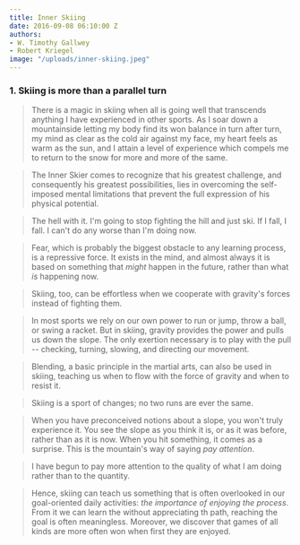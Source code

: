 ```yaml
---
title: Inner Skiing
date: 2016-09-08 06:10:00 Z
authors:
- W. Timothy Gallwey
- Robert Kriegel
image: "/uploads/inner-skiing.jpeg"
---
```


### 1. Skiing is more than a parallel turn

> There is a magic in skiing when all is going well that transcends anything I have experienced in other sports. As I soar down a mountainside letting my body find its won balance in turn after turn, my mind as clear as the cold air against my face, my heart feels as warm as the sun, and I attain a level of experience which compels me to return to the snow for more and more of the same. 

> The Inner Skier comes to recognize that his greatest challenge, and consequently his greatest possibilities, lies in overcoming the self-imposed mental limitations that prevent the full expression of his physical potential. 

> The hell with it. I'm going to stop fighting the hill and just ski. If I fall, I fall. I can't do any worse than I'm doing now. 

> Fear, which is probably the biggest obstacle to any learning process, is a repressive force. It exists in the mind, and almost always it is based on something that *might* happen in the future, rather than what *is* happening now.

> Skiing, too, can be effortless when we cooperate with gravity's forces instead of fighting them. 

> In most sports we rely on our own power to run or jump, throw a ball, or swing a racket. But in skiing, gravity provides the power and pulls us down the slope. The only exertion necessary is to play with the pull -- checking, turning, slowing, and directing our movement.  

> Blending, a basic principle in the martial arts, can also be used in skiing, teaching us when to flow with the force of gravity and when to resist it. 

> Skiing is a sport of changes; no two runs are ever the same. 

> When you have preconceived notions about a slope, you won't truly experience it. You see the slope as you think it is, or as it was before, rather than as it is now. When you hit something, it comes as a surprise. This is the mountain's way of saying *pay attention*. 

> I have begun to pay more attention to the quality of what I am doing rather than to the quantity. 

> Hence, skiing can teach us something that is often overlooked in our goal-oriented daily activities: *the importance of enjoying the process*. From it we can learn the without appreciating th path, reaching the goal is often meaningless. Moreover, we discover that games of all kinds are more often won when first they are enjoyed. 

